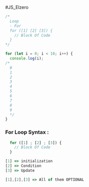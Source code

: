 #JS_Elzero 

```js
/*
  Loop
  - For
  for ([1] [2] [3]) {
    // Block Of Code
  }
*/

for (let i = 0; i < 10; i++) {
  console.log(i);  
/*
  0
  1
  2
  3
  4
  5
  6
  7
  8
  9
  */
}
```


### For Loop Syntax :

```js
  for ([1] ; [2] ; [3]) {
    // Block Of Code
  }

[1] => initialization
[2] => Condition
[3] => Update

[1],[2],[3] => All of them OPTIONAL
```
